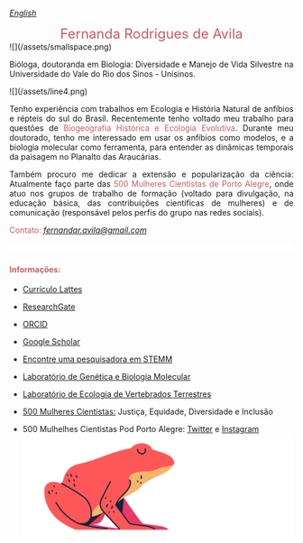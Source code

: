 
[*English*](https://avilaf.github.io/english)

<center> 
<font size="5"><span style="color: IndianRed"> Fernanda Rodrigues de Avila  </span> </font>
</center>
![](/assets/smallspace.png)
<p align="justify"> Bióloga, doutoranda em Biologia: Diversidade e Manejo de Vida Silvestre na Universidade do Vale do Rio dos Sinos - Unisinos.</p>
![](/assets/line4.png)
<p align="justify">Tenho experiência com trabalhos em Ecologia e História Natural de anfíbios e répteis do sul do Brasil. Recentemente tenho voltado meu trabalho para questões de <span style="color: IndianRed"> Biogeografia Histórica e Ecologia Evolutiva</span>. Durante meu doutorado, tenho me interessado em usar os anfíbios como modelos, e a biologia molecular como ferramenta, para entender as dinâmicas temporais da paisagem no Planalto das Araucárias.</p>

<p align="justify">Também procuro me dedicar a extensão e popularização da ciência: Atualmente faço parte das <span style="color: IndianRed">500 Mulheres Cientistas de Porto Alegre</span>, onde atuo nos grupos de trabalho de formação (voltado para divulgação, na educação básica, das contribuições científicas de mulheres) e de comunicação (responsável pelos perfis do grupo nas redes sociais). </p>


<span style="color: IndianRed">Contato: </span> *<fernandar.avila@gmail.com>*



![](/assets/smallspace.png)

#### <span style="color: IndianRed"> Informações:  </span>

- [Currículo Lattes](http://buscatextual.cnpq.br/buscatextual/visualizacv.do?id=K4869341A1)
- [ResearchGate](https://www.researchgate.net/profile/Fernanda_Rodrigues_De_Avila)
- [ORCID](https://orcid.org/0000-0002-1572-2722)
- [Google Scholar](https://scholar.google.com.br/citations?user=sgL10A8AAAAJ&hl=pt-BR&oi=sra)
- [Encontre uma pesquisadora em STEMM](https://request500womenscientists.org/profile/14140)

- [Laboratório de Genética e Biologia Molecular](https://evoecogenecons.wixsite.com/labbiomol/membros) 
- [Laboratório de Ecologia de Vertebrados Terrestres](https://herpetologiaunisin.wixsite.com/levert/doutorandos) 
- [500 Mulheres Cientistas:](https://500womenscientists.org/missao-visao) Justiça, Equidade, Diversidade e Inclusão
- 500 Mulhelhes Cientistas Pod Porto Alegre: [Twitter](https://twitter.com/500wspoa) e [Instagram](https://www.instagram.com/500wspoa/)
![](/assets/sapo_rosa.png) 



